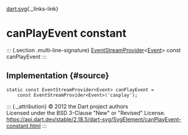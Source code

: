 [dart:svg](../../dart-svg/dart-svg-library){._links-link}

canPlayEvent constant
=====================

::: {.section .multi-line-signature}
[EventStreamProvider](../../dart-html/eventstreamprovider-class)\<[Event](../../dart-html/event-class)\>
const canPlayEvent
:::

Implementation {#source}
--------------

``` {.language-dart data-language="dart"}
static const EventStreamProvider<Event> canPlayEvent =
    const EventStreamProvider<Event>('canplay');
```

::: {._attribution}
© 2012 the Dart project authors\
Licensed under the BSD 3-Clause \"New\" or \"Revised\" License.\
<https://api.dart.dev/stable/2.18.5/dart-svg/SvgElement/canPlayEvent-constant.html>
:::
